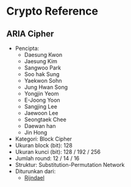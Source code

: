# Crypto Reference

## ARIA Cipher

* Pencipta:
    - Daesung Kwon
    - Jaesung Kim
    - Sangwoo Park
    - Soo hak Sung
    - Yaekwon Sohn
    - Jung Hwan Song
    - Yongjin Yeom
    - E-Joong Yoon
    - Sangjing Lee
    - Jaewoon Lee
    - Seongtaek Chee
    - Daewan han
    - Jin Hong
* Kategori: Block Cipher
* Ukuran block (bit): 128
* Ukuran kunci (bit): 128 / 192 / 256
* Jumlah round: 12 / 14 / 16
* Struktur: Substitution-Permutation Network
* Diturunkan dari:
    - [Rijndael](../Rijndael)